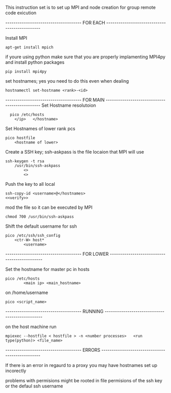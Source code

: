 This instruction set is to set up MPI and node creation for group remote code exicution 

------------------------------------- FOR EACH ----------------------------------------------

Install MPI 
```
apt-get install mpich 
```
if youre using python make sure that you are properly implamenting MPI4py and install python packages  
```
pip install mpi4py
```
set hostnames; yes you need to do this even when dealing 
```
hostnamectl set-hostname <rank>-<id>
```
------------------------------------- FOR MAIN ----------------------------------------------
Set Hostname resolutoion 
```
  pico /etc/hosts
    </ip>   </hostname>
```
Set Hostnames of lower rank pcs
```
pico hostfile
    <hostname of lower>
```
Create a SSH key; ssh-askpass is the file locaion that MPI will use
```
ssh-keygen -t rsa
    /usr/bin/ssh-askpass
        <>
        <>
```
Push the key to all local 
```
ssh-copy-id <username>@</hostnames>
<<verify>>
```
mod the file so it can be executed by MPI 
```
chmod 700 /usr/bin/ssh-askpass
```
Shift the default username for ssh 
```
pico /etc/ssh/ssh_config
    <ctr-W> host*
        <username>
```
------------------------------------- FOR LOWER ---------------------------------------------

Set the hostname for master pc in hosts
```
pico /etc/hosts
        <main ip> <main_hostname>
```
on /home/username
```
pico <script_name>
```
------------------------------------- RUNNING -----------------------------------------------   

on the host machine run 
```
mpiexec --hostfile < hostfile > -n <number processes>   <run type(python)> <file_name>
```


------------------------------------- ERRORS ------------------------------------------------

If there is an error in regaurd to a proxy you may have hostnames set up incorectly

problems with permisions might be rooted in file permisions of the ssh key or the defaul ssh username 
